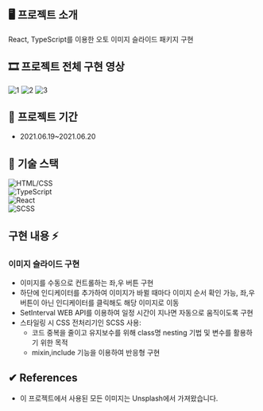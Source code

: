 ## 🖥 프로젝트 소개

React, TypeScript를 이용한 오토 이미지 슬라이드 패키지 구현

## 🎞 프로젝트 전체 구현 영상

![1](https://user-images.githubusercontent.com/60565155/122673975-1f36eb00-d20e-11eb-90b8-9e248a5fa770.gif)
![2](https://user-images.githubusercontent.com/60565155/122673988-2eb63400-d20e-11eb-94ab-b57d41111648.gif)
![3](https://user-images.githubusercontent.com/60565155/122673991-34ac1500-d20e-11eb-8749-7cf49535b16c.gif)

## 📅 프로젝트 기간

- 2021.06.19~2021.06.20

## 🔧 기술 스택

![HTML/CSS](https://img.shields.io/badge/-HTML/CSS-E44D26)  
 ![TypeScript](https://img.shields.io/badge/-TypeScript-blue)  
 ![React](https://img.shields.io/badge/-React-yellow)<br>
![SCSS](https://img.shields.io/badge/-SCSS-pink)

## 구현 내용 ⚡️

### 이미지 슬라이드 구현

- 이미지를 수동으로 컨트롤하는 좌,우 버튼 구현
- 하단에 인디케이터를 추가하여 이미지가 바뀔 때마다 이미지 순서 확인 가능, 좌,우 버튼이 아닌 인디케이터를 클릭해도 해당 이미지로 이동
- SetInterval WEB API를 이용하여 일정 시간이 지나면 자동으로 움직이도록 구현
- 스타일링 시 CSS 전처리기인 SCSS 사용:
  - 코드 중복을 줄이고 유지보수를 위해 class명 nesting 기법 및 변수를 활용하기 위한 목적
  - mixin,include 기능을 이용하여 반응형 구현

## ✔︎ References

- 이 프로젝트에서 사용된 모든 이미지는 Unsplash에서 가져왔습니다.
